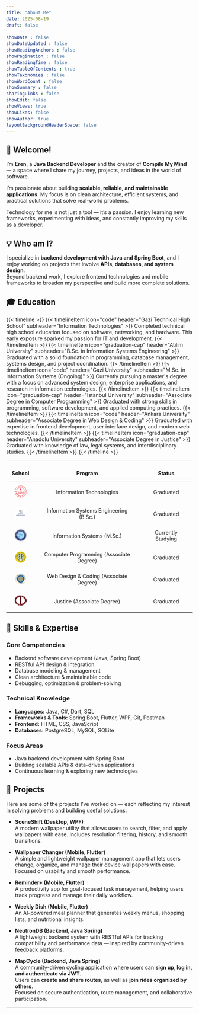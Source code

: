 ```yaml
---
title: "About Me"
date: 2025-08-19
draft: false

showDate : false
showDateUpdated : false
showHeadingAnchors : false
showPagination : false
showReadingTime : false
showTableOfContents : true
showTaxonomies : false 
showWordCount : false
showSummary : false
sharingLinks : false
showEdit: false
showViews: true
showLikes: false
showAuthor: true
layoutBackgroundHeaderSpace: false
---
```


## 👋 Welcome!

I’m **Eren**, a **Java Backend Developer** and the creator of **Compile My Mind** — a space where I share my journey, projects, and ideas in the world of software.  

I’m passionate about building **scalable, reliable, and maintainable applications**. My focus is on clean architecture, efficient systems, and practical solutions that solve real-world problems.  

Technology for me is not just a tool — it’s a passion. I enjoy learning new frameworks, experimenting with ideas, and constantly improving my skills as a developer.  

## 💡 Who am I?

I specialize in **backend development with Java and Spring Boot**, and I enjoy working on projects that involve **APIs, databases, and system design**.  
Beyond backend work, I explore frontend technologies and mobile frameworks to broaden my perspective and build more complete solutions.  

## 🎓 Education

{{< timeline >}}
{{< timelineItem icon="code" header="Gazi Technical High School" subheader="Information Technologies" >}}
Completed technical high school education focused on software, networking, and hardware. This early exposure sparked my passion for IT and development.
{{< /timelineItem >}}
{{< timelineItem icon="graduation-cap" header="Atılım University" subheader="B.Sc. in Information Systems Engineering" >}}
Graduated with a solid foundation in programming, database management, systems design, and project coordination.
{{< /timelineItem >}}
{{< timelineItem icon="code" header="Gazi University" subheader="M.Sc. in Information Systems (Ongoing)" >}}
Currently pursuing a master's degree with a focus on advanced system design, enterprise applications, and research in information technologies.
{{< /timelineItem >}}
{{< timelineItem icon="graduation-cap" header="Istanbul University" subheader="Associate Degree in Computer Programming" >}}
Graduated with strong skills in programming, software development, and applied computing practices.
{{< /timelineItem >}}
{{< timelineItem icon="code" header="Ankara University" subheader="Associate Degree in Web Design & Coding" >}}
Graduated with expertise in frontend development, user interface design, and modern web technologies.
{{< /timelineItem >}}
{{< timelineItem icon="graduation-cap" header="Anadolu University" subheader="Associate Degree in Justice" >}}
Graduated with knowledge of law, legal systems, and interdisciplinary studies.
{{< /timelineItem >}}
{{< /timeline >}}



---
<style>
  table {
    border-collapse: collapse;
    width: 100%;
    table-layout: fixed;
  }
  th, td {
    padding: 12px 15px;
    text-align: center;
    vertical-align: middle;
    word-wrap: break-word;
    border: none; 
  }
  .customEntitityLogo {
    max-height: 50px;
    width: auto;
    display: inline-block;
  }
</style>

<table>
  <thead>
    <tr>
      <th>School</th>
      <th>Program</th>
      <th>Status</th>
    </tr>
  </thead>
  <tbody>
    <tr>
      <td><img class="customEntitityLogo" style="background-color:transparent" src="schools_icon/gatem.png" alt="Gazi Technical High School"/></td>
      <td>Information Technologies</td>
      <td>Graduated</td>
    </tr>
    <tr>
      <td><img class="customEntitityLogo" style="background-color:transparent" src="schools_icon/atilim.png" alt="Atılım University"/></td>
      <td>Information Systems Engineering (B.Sc.)</td>
      <td>Graduated</td>
    </tr>
    <tr>
      <td><img class="customEntitityLogo" style="background-color:transparent" src="schools_icon/gazi.png" alt="Gazi University"/></td>
      <td>Information Systems (M.Sc.)</td>
      <td>Currently Studying</td>
    </tr>
    <tr>
      <td><img class="customEntitityLogo" style="background-color:transparent" src="schools_icon/istanbul.png" alt="Istanbul University"/></td>
      <td>Computer Programming (Associate Degree)</td>
      <td>Graduated</td>
    </tr>
    <tr>
      <td><img class="customEntitityLogo" style="background-color:transparent" src="schools_icon/ankara.png" alt="Ankara University"/></td>
      <td>Web Design & Coding (Associate Degree)</td>
      <td>Graduated</td>
    </tr>
    <tr>
      <td><img class="customEntitityLogo" style="background-color:transparent" src="schools_icon/anadolu.png" alt="Anadolu University"/></td>
      <td>Justice (Associate Degree)</td>
      <td>Graduated</td>
    </tr>
  </tbody>
</table>

## 🧠 Skills & Expertise

### Core Competencies

- Backend software development (Java, Spring Boot)  
- RESTful API design & integration  
- Database modeling & management  
- Clean architecture & maintainable code  
- Debugging, optimization & problem-solving  

### Technical Knowledge

- **Languages:** Java, C#, Dart, SQL  
- **Frameworks & Tools:** Spring Boot, Flutter, WPF, Git, Postman  
- **Frontend:** HTML, CSS, JavaScript  
- **Databases:** PostgreSQL, MySQL, SQLite  

### Focus Areas

- Java backend development with Spring Boot  
- Building scalable APIs & data-driven applications  
- Continuous learning & exploring new technologies  

## 📁 Projects

Here are some of the projects I’ve worked on — each reflecting my interest in solving problems and building useful solutions:

- **SceneShift (Desktop, WPF)**  
  A modern wallpaper utility that allows users to search, filter, and apply wallpapers with ease. Includes resolution filtering, history, and smooth transitions.  

- **Wallpaper Changer (Mobile, Flutter)**  
  A simple and lightweight wallpaper management app that lets users change, organize, and manage their device wallpapers with ease. Focused on usability and smooth performance.

- **Reminder+ (Mobile, Flutter)**  
  A productivity app for goal-focused task management, helping users track progress and manage their daily workflow.  

- **Weekly Dish (Mobile, Flutter)**  
  An AI-powered meal planner that generates weekly menus, shopping lists, and nutritional insights.  

- **NeutronDB (Backend, Java Spring)**  
  A lightweight backend system with RESTful APIs for tracking compatibility and performance data — inspired by community-driven feedback platforms.  

- **MapCycle (Backend, Java Spring)**  
  A community-driven cycling application where users can **sign up, log in, and authenticate via JWT**.  
  Users can **create and share routes**, as well as **join rides organized by others**.  
  Focused on secure authentication, route management, and collaborative participation.
  
---
